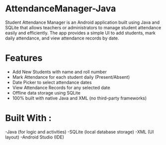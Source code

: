 # AttendanceManager-Java
Student Attendance Manager is an Android application built using Java and SQLite that allows teachers or administrators to manage student attendance easily and efficiently. The app provides a simple UI to add students, mark daily attendance, and view attendance records by date.

# Features
- Add New Students with name and roll number
- Mark Attendance for each student daily (Present/Absent)
- Date Picker to select attendance dates
- View Attendance Records for any selected date
- Offline data storage using SQLite
- 100% built with native Java and XML (no third-party frameworks)

# Built With :
-Java (for logic and activities)
-SQLite (local database storage)
-XML (UI layout)
-Android Studio (IDE)
